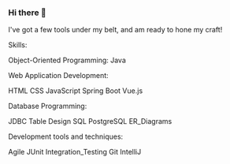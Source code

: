 ### Hi there 👋

I've got a few tools under my belt, and am ready to hone my craft!

Skills:

Object-Oriented Programming:
Java

Web Application Development:

HTML CSS JavaScript Spring Boot Vue.js

Database Programming:

JDBC Table Design SQL PostgreSQL ER_Diagrams

Development tools and techniques:

Agile JUnit Integration_Testing Git IntelliJ
